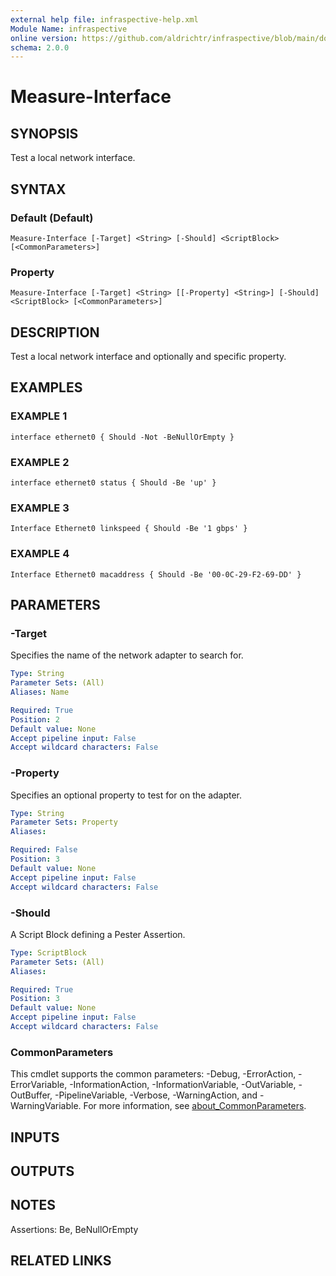 ```yaml
---
external help file: infraspective-help.xml
Module Name: infraspective
online version: https://github.com/aldrichtr/infraspective/blob/main/docs/help/Measure-Interface.md
schema: 2.0.0
---
```


# Measure-Interface

## SYNOPSIS
Test a local network interface.

## SYNTAX

### Default (Default)
```
Measure-Interface [-Target] <String> [-Should] <ScriptBlock> [<CommonParameters>]
```

### Property
```
Measure-Interface [-Target] <String> [[-Property] <String>] [-Should] <ScriptBlock> [<CommonParameters>]
```

## DESCRIPTION
Test a local network interface and optionally and specific property.

## EXAMPLES

### EXAMPLE 1
```
interface ethernet0 { Should -Not -BeNullOrEmpty }
```

### EXAMPLE 2
```
interface ethernet0 status { Should -Be 'up' }
```

### EXAMPLE 3
```
Interface Ethernet0 linkspeed { Should -Be '1 gbps' }
```

### EXAMPLE 4
```
Interface Ethernet0 macaddress { Should -Be '00-0C-29-F2-69-DD' }
```

## PARAMETERS

### -Target
Specifies the name of the network adapter to search for.

```yaml
Type: String
Parameter Sets: (All)
Aliases: Name

Required: True
Position: 2
Default value: None
Accept pipeline input: False
Accept wildcard characters: False
```

### -Property
Specifies an optional property to test for on the adapter.

```yaml
Type: String
Parameter Sets: Property
Aliases:

Required: False
Position: 3
Default value: None
Accept pipeline input: False
Accept wildcard characters: False
```

### -Should
A Script Block defining a Pester Assertion.

```yaml
Type: ScriptBlock
Parameter Sets: (All)
Aliases:

Required: True
Position: 3
Default value: None
Accept pipeline input: False
Accept wildcard characters: False
```

### CommonParameters
This cmdlet supports the common parameters: -Debug, -ErrorAction, -ErrorVariable, -InformationAction, -InformationVariable, -OutVariable, -OutBuffer, -PipelineVariable, -Verbose, -WarningAction, and -WarningVariable. For more information, see [about_CommonParameters](http://go.microsoft.com/fwlink/?LinkID=113216).

## INPUTS

## OUTPUTS

## NOTES
Assertions: Be, BeNullOrEmpty

## RELATED LINKS
